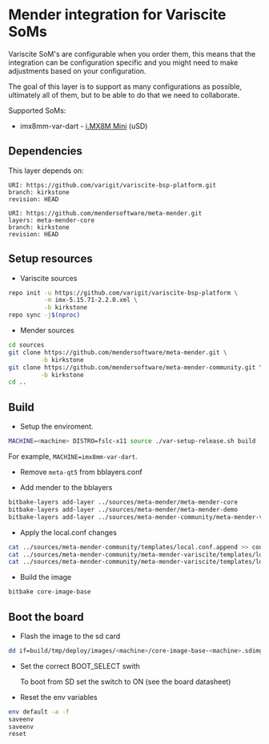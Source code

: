 # Mender integration for Variscite SoMs

Variscite SoM's are configurable when you order them, this means that the
integration can be configuration specific and you might need to make
adjustments based on your configuration.

The goal of this layer is to support as many configurations as possible,
ultimately all of them, but to be able to do that we need to collaborate.

Supported SoMs:

- imx8mm-var-dart - [i.MX8M Mini](https://www.variscite.com/product/system-on-module-som/cortex-a53-krait/dart-mx8m-mini-nxp-i-mx8m-mini/) (uSD)

## Dependencies
This layer depends on:

```
URI: https://github.com/varigit/variscite-bsp-platform.git
branch: kirkstone
revision: HEAD
```

```
URI: https://github.com/mendersoftware/meta-mender.git
layers: meta-mender-core
branch: kirkstone
revision: HEAD
```

## Setup resources
- Variscite sources
```bash
repo init -u https://github.com/varigit/variscite-bsp-platform \
          -m imx-5.15.71-2.2.0.xml \
          -b kirkstone
repo sync -j$(nproc)
```

- Mender sources
```bash
cd sources
git clone https://github.com/mendersoftware/meta-mender.git \
         -b kirkstone
git clone https://github.com/mendersoftware/meta-mender-community.git \
         -b kirkstone
cd ..
```

## Build
- Setup the enviroment.
```bash
MACHINE=<machine> DISTRO=fslc-x11 source ./var-setup-release.sh build
```
For example, `MACHINE=imx8mm-var-dart`.

- Remove `meta-qt5` from bblayers.conf

- Add mender to the bblayers
```bash
bitbake-layers add-layer ../sources/meta-mender/meta-mender-core
bitbake-layers add-layer ../sources/meta-mender/meta-mender-demo
bitbake-layers add-layer ../sources/meta-mender-community/meta-mender-variscite
```

- Apply the local.conf changes
```bash
cat ../sources/meta-mender-community/templates/local.conf.append >> conf/local.conf
cat ../sources/meta-mender-community/meta-mender-variscite/templates/local.conf.append >> conf/local.conf
cat ../sources/meta-mender-community/meta-mender-variscite/templates/local-sdcard.conf.append >> conf/local.conf
```

- Build the image
```bash
bitbake core-image-base
```

## Boot the board
- Flash the image to the sd card
```bash
dd if=build/tmp/deploy/images/<machine>/core-image-base-<machine>.sdimg | pv | dd of=/dev/SD_CARD
```

- Set the correct BOOT_SELECT swith

    To boot from SD set the switch to ON (see the board datasheet)

- Reset the env variables
```bash
env default -a -f
saveenv
saveenv
reset
```